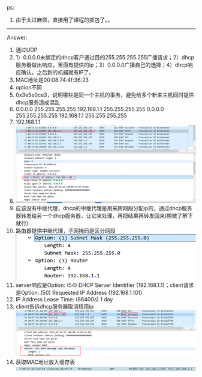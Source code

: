 ps:
1. 由于太过麻烦，直接用了课程的抓包了。。

---
Answer:
1. 通过UDP
2. 1）0.0.0.0未绑定的dhcp客户通过目的255.255.255.255广播请求；2）dhcp服务器做出响应，里面有提供的ip；3）0.0.0.0广播自己的选择；4）dhcp响应确认。之后新的机器就有IP了。
3. MAC地址是00:08:74:4f:36:23
4. option不同
5. 0x3e5e0ce3，说明哪些是同一个主机的事务，避免给多个新来主机同时提供dhcp服务造成混乱
6.  0.0.0.0	    255.255.255.255
	192.168.1.1	255.255.255.255
	0.0.0.0	    255.255.255.255
	192.168.1.1	255.255.255.255
7. 192.168.1.1
8. ![IMG](../IMG/3.png)
9. 应该没有中继代理，dhcp的中继代理是用来跨网段分配ip的，通过dhcp服务器转发给另一个dhcp服务器，让它来处理，再把结果再转发回来(稍微了解下就行)
10. 路由器提供中继代理，子网掩码是区分网段 ![IMG](../IMG/4.png)
11. server响应是Option: (54) DHCP Server Identifier (192.168.1.1)；client请求是Option: (50) Requested IP Address (192.168.1.101)
12. IP Address Lease Time: (86400s) 1 day
13. client告诉dhcp服务器取消租用ip ![IMG](../IMG/5.png)
14. 获取MAC地址放入缓存表 ![IMG](../IMG/6.png)